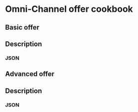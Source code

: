 # Omni-Channel offer cookbook



## Basic offer

## Description

### JSON


## Advanced offer

## Description

### JSON